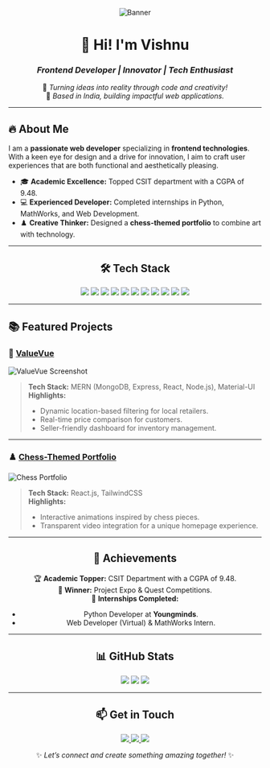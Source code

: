 <div align="center">

![Banner](https://i.postimg.cc/FzmsvKVx/github-header-image.png) <!-- Replace with a high-quality banner -->

# 💫 **Hi! I'm Vishnu**  
### *Frontend Developer | Innovator | Tech Enthusiast*

🌟 *Turning ideas into reality through code and creativity!*  
📍 *Based in India, building impactful web applications.*

---

</div>

## 🔥 **About Me**

I am a **passionate web developer** specializing in **frontend technologies**. With a keen eye for design and a drive for innovation, I aim to craft user experiences that are both functional and aesthetically pleasing.

- 🎓 **Academic Excellence:** Topped CSIT department with a CGPA of 9.48.  
- 💻 **Experienced Developer:** Completed internships in Python, MathWorks, and Web Development.  
- ♟️ **Creative Thinker:** Designed a **chess-themed portfolio** to combine art with technology.

---

<div align="center">

## 🛠️ **Tech Stack**

<p align="center">
<img src="https://img.shields.io/badge/HTML5-%23E34F26.svg?style=for-the-badge&logo=html5&logoColor=white" />
<img src="https://img.shields.io/badge/CSS3-%231572B6.svg?style=for-the-badge&logo=css3&logoColor=white" />
<img src="https://img.shields.io/badge/JavaScript-%23F7DF1E.svg?style=for-the-badge&logo=javascript&logoColor=black" />
<img src="https://img.shields.io/badge/React-%2361DAFB.svg?style=for-the-badge&logo=react&logoColor=black" />
<img src="https://img.shields.io/badge/TailwindCSS-%2338B2AC.svg?style=for-the-badge&logo=tailwind-css&logoColor=white" />
<img src="https://img.shields.io/badge/Next.js-%23000000.svg?style=for-the-badge&logo=next.js&logoColor=white" />
<img src="https://img.shields.io/badge/Python-%233776AB.svg?style=for-the-badge&logo=python&logoColor=white" />
<img src="https://img.shields.io/badge/Node.js-%23339933.svg?style=for-the-badge&logo=node.js&logoColor=white" />
<img src="https://img.shields.io/badge/MongoDB-%234EA94B.svg?style=for-the-badge&logo=mongodb&logoColor=white" />
<img src="https://img.shields.io/badge/Git-%23F05033.svg?style=for-the-badge&logo=git&logoColor=white" />
<img src="https://img.shields.io/badge/Blender-%23F5792A.svg?style=for-the-badge&logo=blender&logoColor=white" />
</p>

</div>

---

## 📚 **Featured Projects**

### 🛒 [**ValueVue**](https://your-valuevue-project-link)  
![ValueVue Screenshot](https://your-image-link-here) <!-- Add a visual from your project -->
> **Tech Stack:** MERN (MongoDB, Express, React, Node.js), Material-UI  
> **Highlights:**  
> - Dynamic location-based filtering for local retailers.  
> - Real-time price comparison for customers.  
> - Seller-friendly dashboard for inventory management.

---

### ♟️ [**Chess-Themed Portfolio**](https://your-portfolio-link)  
![Chess Portfolio](https://your-image-link-here) <!-- Add an image of your portfolio -->
> **Tech Stack:** React.js, TailwindCSS  
> **Highlights:**  
> - Interactive animations inspired by chess pieces.  
> - Transparent video integration for a unique homepage experience.  

---

<div align="center">

## 🌟 **Achievements**

🏆 **Academic Topper:** CSIT Department with a CGPA of 9.48.  
🥇 **Winner:** Project Expo & Quest Competitions.  
📜 **Internships Completed:**  
- Python Developer at **Youngminds**.  
- Web Developer (Virtual) & MathWorks Intern.

</div>

---

<div align="center">

## 📊 **GitHub Stats**

<p align="center">
<img src="https://github-readme-stats.vercel.app/api?username=Vishnu293&show_icons=true&theme=tokyonight&hide_border=true" />
<img src="https://github-readme-streak-stats.herokuapp.com/?user=Vishnu293&theme=tokyonight&hide_border=true" />
<img src="https://github-readme-stats.vercel.app/api/top-langs/?username=Vishnu293&layout=compact&theme=tokyonight&hide_border=true" />
</p>

</div>

---

<div align="center">

## 📫 **Get in Touch**

<p align="center">
<a href="https://linkedin.com/in/your-profile" target="_blank">
<img src="https://img.shields.io/badge/LinkedIn-%230077B5.svg?style=for-the-badge&logo=linkedin&logoColor=white" />
</a>
<a href="mailto:your-email@example.com" target="_blank">
<img src="https://img.shields.io/badge/Email-D14836?style=for-the-badge&logo=gmail&logoColor=white" />
</a>
<a href="https://github.com/your-username" target="_blank">
<img src="https://img.shields.io/badge/GitHub-%23181717.svg?style=for-the-badge&logo=github&logoColor=white" />
</a>
</p>

✨ *Let’s connect and create something amazing together!* ✨  

</div>

